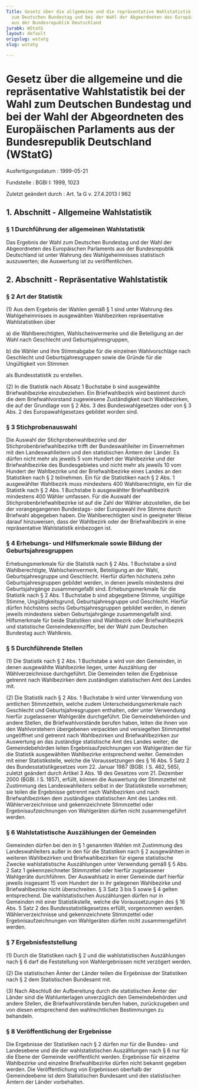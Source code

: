 ```yaml
---
Title: Gesetz über die allgemeine und die repräsentative Wahlstatistik bei der Wahl
  zum Deutschen Bundestag und bei der Wahl der Abgeordneten des Europäischen Parlaments
  aus der Bundesrepublik Deutschland
jurabk: WStatG
layout: default
origslug: wstatg
slug: wstatg

---
```


# Gesetz über die allgemeine und die repräsentative Wahlstatistik bei der Wahl zum Deutschen Bundestag und bei der Wahl der Abgeordneten des Europäischen Parlaments aus der Bundesrepublik Deutschland (WStatG)

Ausfertigungsdatum
:   1999-05-21

Fundstelle
:   BGBl I: 1999, 1023

Zuletzt geändert durch
:   Art. 1a G v. 27.4.2013 I 962


## 1. Abschnitt - Allgemeine Wahlstatistik



### § 1 Durchführung der allgemeinen Wahlstatistik

Das Ergebnis der Wahl zum Deutschen Bundestag und der Wahl der Abgeordneten des Europäischen Parlaments aus der Bundesrepublik Deutschland ist unter Wahrung des Wahlgeheimnisses statistisch auszuwerten; die Auswertung ist zu veröffentlichen.


## 2. Abschnitt - Repräsentative Wahlstatistik



### § 2 Art der Statistik

(1) Aus dem Ergebnis der Wahlen gemäß § 1 sind unter Wahrung des Wahlgeheimnisses in ausgewählten Wahlbezirken repräsentative Wahlstatistiken über

a)  die Wahlberechtigten, Wahlscheinvermerke und die Beteiligung an der Wahl nach Geschlecht und Geburtsjahresgruppen,


b)  die Wähler und ihre Stimmabgabe für die einzelnen Wahlvorschläge nach Geschlecht und Geburtsjahresgruppen sowie die Gründe für die Ungültigkeit von Stimmen



als Bundesstatistik zu erstellen.

(2) In die Statistik nach Absatz 1 Buchstabe b sind ausgewählte Briefwahlbezirke einzubeziehen. Ein Briefwahlbezirk wird bestimmt durch die dem Briefwahlvorstand zugewiesene Zuständigkeit nach Wahlbezirken, die auf der Grundlage von § 2 Abs. 3 des Bundeswahlgesetzes oder von § 3 Abs. 2 des Europawahlgesetzes gebildet worden sind.


### § 3 Stichprobenauswahl

Die Auswahl der Stichprobenwahlbezirke und der Stichprobenbriefwahlbezirke trifft der Bundeswahlleiter im Einvernehmen mit den Landeswahlleitern und den statistischen Ämtern der Länder. Es dürfen nicht mehr als jeweils 5 vom Hundert der Wahlbezirke und der Briefwahlbezirke des Bundesgebietes und nicht mehr als jeweils 10 vom Hundert der Wahlbezirke und der Briefwahlbezirke eines Landes an den Statistiken nach § 2 teilnehmen. Ein für die Statistiken nach § 2 Abs. 1 ausgewählter Wahlbezirk muss mindestens 400 Wahlberechtigte, ein für die Statistik nach § 2 Abs. 1 Buchstabe b ausgewählter Briefwahlbezirk mindestens 400 Wähler umfassen. Für die Auswahl der Stichprobenbriefwahlbezirke ist auf die Zahl der Wähler abzustellen, die bei der vorangegangenen Bundestags- oder Europawahl ihre Stimme durch Briefwahl abgegeben haben. Die Wahlberechtigten sind in geeigneter Weise darauf hinzuweisen, dass der Wahlbezirk oder der Briefwahlbezirk in eine repräsentative Wahlstatistik einbezogen ist.


### § 4 Erhebungs- und Hilfsmerkmale sowie Bildung der Geburtsjahresgruppen

Erhebungsmerkmale für die Statistik nach § 2 Abs. 1 Buchstabe a sind Wahlberechtigte, Wahlscheinvermerk, Beteiligung an der Wahl, Geburtsjahresgruppe und Geschlecht. Hierfür dürfen höchstens zehn Geburtsjahresgruppen gebildet werden, in denen jeweils mindestens drei Geburtsjahrgänge zusammengefaßt sind. Erhebungsmerkmale für die Statistik nach § 2 Abs. 1 Buchstabe b sind abgegebene Stimme, ungültige Stimme, Ungültigkeitsgrund, Geburtsjahresgruppe und Geschlecht. Hierfür dürfen höchstens sechs Geburtsjahresgruppen gebildet werden, in denen jeweils mindestens sieben Geburtsjahrgänge zusammengefaßt sind. Hilfsmerkmale für beide Statistiken sind Wahlbezirk oder Briefwahlbezirk und statistische Gemeindekennziffer, bei der Wahl zum Deutschen Bundestag auch Wahlkreis.


### § 5 Durchführende Stellen

(1) Die Statistik nach § 2 Abs. 1 Buchstabe a wird von den Gemeinden, in denen ausgewählte Wahlbezirke liegen, unter Auszählung der Wählverzeichnisse durchgeführt. Die Gemeinden teilen die Ergebnisse getrennt nach Wahlbezirken dem zuständigen statistischen Amt des Landes mit.

(2) Die Statistik nach § 2 Abs. 1 Buchstabe b wird unter Verwendung von amtlichen Stimmzetteln, welche zudem Unterscheidungsmerkmale nach Geschlecht und Geburtsjahresgruppen enthalten, oder unter Verwendung hierfür zugelassener Wahlgeräte durchgeführt. Die Gemeindebehörden und andere Stellen, die Briefwahlvorstände berufen haben, leiten die ihnen von den Wahlvorstehern übergebenen verpackten und versiegelten Stimmzettel ungeöffnet und getrennt nach Wahlbezirken und Briefwahlbezirken zur Auswertung an das zuständige statistische Amt des Landes weiter; die Gemeindebehörden leiten Ergebnisaufzeichnungen von Wahlgeräten der für die Statistik ausgewählten Wahlbezirke entsprechend weiter. Gemeinden mit einer Statistikstelle, welche die Voraussetzungen des § 16 Abs. 5 Satz 2 des Bundesstatistikgesetzes vom 22. Januar 1987 (BGBl. I S. 462, 565), zuletzt geändert durch Artikel 3 Abs. 18 des Gesetzes vom 21. Dezember 2000 (BGBl. I S. 1857), erfüllt, können die Auswertung der Stimmzettel mit Zustimmung des Landeswahlleiters selbst in der Statistikstelle vornehmen; sie teilen die Ergebnisse getrennt nach Wahlbezirken und nach Briefwahlbezirken dem zuständigen statistischen Amt des Landes mit. Wählerverzeichnisse und gekennzeichnete Stimmzettel oder Ergebnisaufzeichnungen von Wahlgeräten dürfen nicht zusammengeführt werden.


### § 6 Wahlstatistische Auszählungen der Gemeinden

Gemeinden dürfen bei den in § 1 genannten Wahlen mit Zustimmung des Landeswahlleiters außer in den für die Statistiken nach § 2 ausgewählten in weiteren Wahlbezirken und Briefwahlbezirken für eigene statistische Zwecke wahlstatistische Auszählungen unter Verwendung gemäß § 5 Abs. 2 Satz 1 gekennzeichneter Stimmzettel oder hierfür zugelassener Wahlgeräte durchführen. Der Auswahlsatz in einer Gemeinde darf hierfür jeweils insgesamt 15 vom Hundert der in ihr gelegenen Wahlbezirke und Briefwahlbezirke nicht überschreiten. § 3 Satz 3 bis 5 sowie § 4 gelten entsprechend. Die wahlstatistischen Auszählungen dürfen nur in Gemeinden mit einer Statistikstelle, welche die Voraussetzungen des § 16 Abs. 5 Satz 2 des Bundesstatistikgesetzes erfüllt, vorgenommen werden. Wählerverzeichnisse und gekennzeichnete Stimmzettel oder Ergebnisaufzeichnungen von Wahlgeräten dürfen nicht zusammengeführt werden.


### § 7 Ergebnisfeststellung

(1) Durch die Statistiken nach § 2 und die wahlstatistischen Auszählungen nach § 6 darf die Feststellung von Wahlergebnissen nicht verzögert werden.

(2) Die statistischen Ämter der Länder teilen die Ergebnisse der Statistiken nach § 2 dem Statistischen Bundesamt mit.

(3) Nach Abschluß der Aufbereitung durch die statistischen Ämter der Länder sind die Wahlunterlagen unverzüglich den Gemeindebehörden und andere Stellen, die Briefwahlvorstände berufen haben, zurückzugeben und von diesen entsprechend den wahlrechtlichen Bestimmungen zu behandeln.


### § 8 Veröffentlichung der Ergebnisse

Die Ergebnisse der Statistiken nach § 2 dürfen nur für die Bundes- und Landesebene und die der wahlstatistischen Auszählungen nach § 6 nur für die Ebene der Gemeinde veröffentlicht werden. Ergebnisse für einzelne Wahlbezirke und einzelne Briefwahlbezirke dürfen nicht bekannt gegeben werden. Die Veröffentlichung von Ergebnissen oberhalb der Gemeindeebene ist dem Statistischen Bundesamt und den statistischen Ämtern der Länder vorbehalten.

